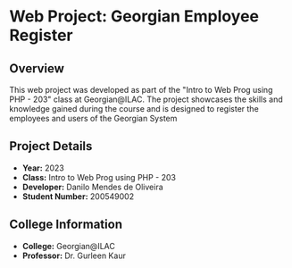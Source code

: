 # Web Project: Georgian Employee Register

## Overview

This web project was developed as part of the "Intro to Web Prog using PHP - 203" class at Georgian@ILAC. The project showcases the skills and knowledge gained during the course and is designed to register the employees and users of the Georgian System

## Project Details

- **Year:** 2023
- **Class:** Intro to Web Prog using PHP - 203
- **Developer:** Danilo Mendes de Oliveira
- **Student Number:** 200549002

## College Information

- **College:** Georgian@ILAC
- **Professor:** Dr. Gurleen Kaur